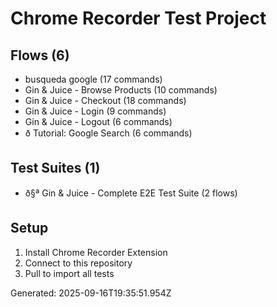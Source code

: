 # Chrome Recorder Test Project

## Flows (6)
- busqueda google (17 commands)
- Gin & Juice - Browse Products (10 commands)
- Gin & Juice - Checkout (18 commands)
- Gin & Juice - Login (9 commands)
- Gin & Juice - Logout (6 commands)
- ð Tutorial: Google Search (6 commands)

## Test Suites (1)
- ð§ª Gin & Juice - Complete E2E Test Suite (2 flows)

## Setup
1. Install Chrome Recorder Extension
2. Connect to this repository
3. Pull to import all tests

Generated: 2025-09-16T19:35:51.954Z
